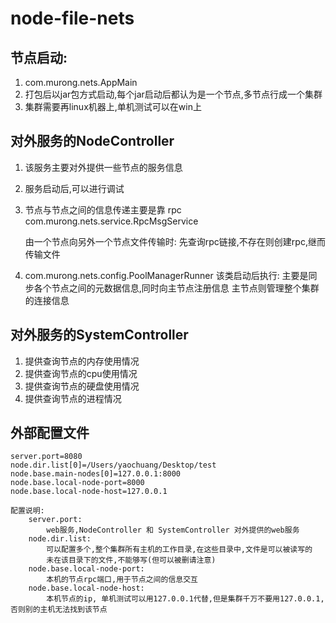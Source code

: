 # node-file-nets
## 节点启动:
1. com.murong.nets.AppMain
2. 打包后以jar包方式启动,每个jar启动后都认为是一个节点,多节点行成一个集群
3. 集群需要再linux机器上,单机测试可以在win上

## 对外服务的NodeController
1. 该服务主要对外提供一些节点的服务信息
2. 服务启动后,可以进行调试
3. 节点与节点之间的信息传递主要是靠 rpc
   com.murong.nets.service.RpcMsgService
    
   由一个节点向另外一个节点文件传输时: 先查询rpc链接,不存在则创建rpc,继而传输文件
4. com.murong.nets.config.PoolManagerRunner
   该类启动后执行:
        主要是同步各个节点之间的元数据信息,同时向主节点注册信息
主节点则管理整个集群的连接信息
## 对外服务的SystemController
1. 提供查询节点的内存使用情况
2. 提供查询节点的cpu使用情况
3. 提供查询节点的硬盘使用情况
4. 提供查询节点的进程情况

## 外部配置文件
    server.port=8080
    node.dir.list[0]=/Users/yaochuang/Desktop/test
    node.base.main-nodes[0]=127.0.0.1:8000
    node.base.local-node-port=8000
    node.base.local-node-host=127.0.0.1
        
```angular2html
配置说明:
    server.port: 
        web服务,NodeController 和 SystemController 对外提供的web服务
    node.dir.list:
        可以配置多个,整个集群所有主机的工作目录,在这些目录中,文件是可以被读写的
        未在该目录下的文件,不能够写(但可以被删请注意)
    node.base.local-node-port:
        本机的节点rpc端口,用于节点之间的信息交互
    node.base.local-node-host:
        本机节点的ip, 单机测试可以用127.0.0.1代替,但是集群千万不要用127.0.0.1,否则别的主机无法找到该节点
        
```








